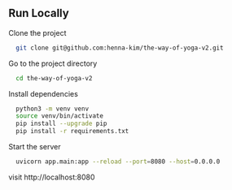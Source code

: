 
## Run Locally

Clone the project

```bash
  git clone git@github.com:henna-kim/the-way-of-yoga-v2.git
```

Go to the project directory

```bash
  cd the-way-of-yoga-v2
```

Install dependencies

```bash
  python3 -m venv venv
  source venv/bin/activate
  pip install --upgrade pip
  pip install -r requirements.txt
```

Start the server

```bash
  uvicorn app.main:app --reload --port=8080 --host=0.0.0.0
```

visit http://localhost:8080

